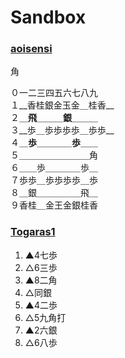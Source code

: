 

# Sandbox

### [aoisensi](http://twitter.com/aoisensi)

角

０一二三四五六七八九  
１__香桂銀金玉金＿桂香__  
２＿__飛__＿＿＿__銀__＿＿＿    
３__歩＿歩歩歩歩＿歩歩__  
４＿__歩__＿＿＿＿__歩__＿＿  
５＿＿＿＿＿＿＿＿角  
６＿＿歩＿＿＿＿歩＿  
７歩歩＿歩歩歩歩＿歩  
８＿銀＿＿＿＿＿飛＿  
９香桂＿金王金銀桂香  



### [Togaras1](http://twitter.com/Togaras1)


1. ▲4七歩
2. △6三歩
3. ▲8二角
4. △同銀
5. ▲4二歩
6. △5九角打
7. ▲2六銀
8. △6八歩